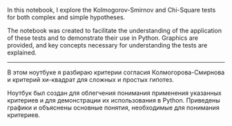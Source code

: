 In this notebook, I explore the Kolmogorov-Smirnov and Chi-Square tests for both complex and simple hypotheses.

The notebook was created to facilitate the understanding of the application of these tests and to demonstrate their use in Python. Graphics are provided, and key concepts necessary for understanding the tests are explained.

------------------------------------

В этом ноутбуке я разбираю критерии согласия Колмогорова-Смирнова и критерий хи-квадрат для сложных и простых гипотез.

Ноутбук был создан для облегчения понимания применения указанных критериев и для демонстрации их использования в Python. Приведены графики и объяснены основные понятия, необходимые для понимания критериев. 
